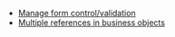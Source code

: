 * [Manage form control/validation](manage-control-in-forms.md)
* [Multiple references in business objects](bo-multiple-refs-tutorial.md)
